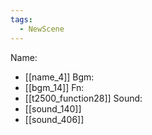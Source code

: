 ```yaml
---
tags:
  - NewScene
---
```

Name:
- [[name_4]]
Bgm:
- [[bgm_14]]
Fn:
- [[t2500_function28]]
Sound:
- [[sound_140]]
- [[sound_406]]
